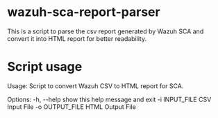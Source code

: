 # wazuh-sca-report-parser
This is a script to parse the csv report generated by Wazuh SCA and convert it into HTML report for better readability.

# Script usage
Usage: Script to convert Wazuh CSV to HTML report for SCA.

Options:
  -h, --help      show this help message and exit
  -i INPUT_FILE   CSV Input File
  -o OUTPUT_FILE  HTML Output File